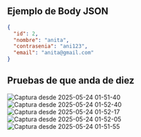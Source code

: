 ## Ejemplo de Body JSON
```json
{
  "id": 2,
  "nombre": "anita",
  "contrasenia": "ani123",
  "email": "anita@gmail.com"
}
```
## Pruebas de que anda de diez
![Captura desde 2025-05-24 01-51-40](https://github.com/user-attachments/assets/f1a3d577-942b-46a4-acac-0ea0807f91d7)
![Captura desde 2025-05-24 01-52-40](https://github.com/user-attachments/assets/43549f70-8246-4717-8b10-89a1805ffb56)
![Captura desde 2025-05-24 01-52-17](https://github.com/user-attachments/assets/03270f82-dfb0-4a04-a6af-ea8477df2038)
![Captura desde 2025-05-24 01-52-05](https://github.com/user-attachments/assets/5c67fc26-5700-4984-b411-e8d0f355d404)
![Captura desde 2025-05-24 01-51-55](https://github.com/user-attachments/assets/8aa7ec0d-61fe-484e-b629-fca6ee36f7db)
